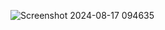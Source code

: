 ![Screenshot 2024-08-17 094635](https://github.com/user-attachments/assets/1609dcc2-9e74-401c-ad9a-9fe991c3125c)
